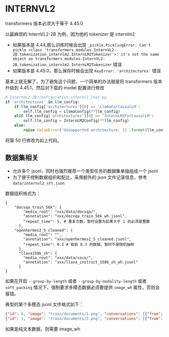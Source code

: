 # INTERNVL2

transformers 版本必须大于等于 4.45.0

以最麻烦的 InternVL2-2B 为例，因为他的 tokenizer 是 internlm2

- 如果版本是 4.44,那么训练时候会出现 `_pickle.PicklingError: Can't pickle <class 'transformers_modules.InternVL2-2B.tokenization_internlm2.InternLM2Tokenizer'>: it's not the same object as transformers_modules.InternVL2-2B.tokenization_internlm2.InternLM2Tokenizer` 错误
- 如果版本是 4.45.0，那么保存时候会出现 `KeyError: 'architectures'` 错误

基本上就无解了，为了避免这个问题，一个简单的办法就是将 transformers 版本升级到 4.45.1，然后对下载的 model 配置进行修改

```python
# InternVL2-2B/configuration_internvl_chat.py
if 'architectures' in llm_config:
    if llm_config['architectures'][0] == 'LlamaForCausalLM':
        self.llm_config = LlamaConfig(**llm_config)
    elif llm_config['architectures'][0] == 'InternLM2ForCausalLM':
        self.llm_config = InternLM2Config(**llm_config)
    else:
        raise ValueError('Unsupported architecture: {}'.format(llm_config['architectures'][0]))
```
将第 50 行修改为如上代码。

## 数据集相关

- 允许多个 jsonl，同时也强烈推荐一个类型任务的数据集单独组成一个 jsonl
- 为了便于控制数据组织和配比，采用额外的 json 文件记录信息，参考 `data/internvl2_sft.json`

数据组织格式为：

```text
{
    "docvqa_train_56k": {
        "media_root": "xxx/data/docvqa/",
        "annotation": "xxx/docvqa_train_56k_wh.jsonl",
        "repeat_time": 5, # 重复次数，暂时设置为如果大于 1 则必须是整数
      },
    "openhermes2_5_cleaned": {
        "media_root": "",
        "annotation": "xxx/openhermes2_5_cleaned.jsonl",
        "repeat_time": 0.3 # 取前 0.3 的数据，暂时不是随机抽样
      },  
      "llava150k_zh": {
        "media_root": "xxx/data/coco/",
        "annotation": "xxx/llava_instruct_150k_zh_wh.jsonl"
      }
}
```

如果在开启 `--group-by-length` 或者 `--group-by-modality-length` 或者 `soft_packing` 情况下，强制要求多模态数据必须要提供 `image_wh` 属性，否则会报错。

典型的某个多模态 jsonl 文件格式如下：

```json
{"id": 0, "image": "train/documents/1.png", "conversations": [{"from": "human", "value": "<image>\nwhat is the date mentioned in this letter?\nAnswer the question using a single word or phrase."}, {"from": "gpt", "value": "1/8/93"}],"image_wh": [[1695, 2025]]}
{"id": 1, "image": "train/documents/2.png", "conversations": [{"from": "human", "value": "<image>\nwhat is the contact person name mentioned in letter?\nAnswer the question using a single word or phrase."}, {"from": "gpt", "value": "P. Carter"}], "image_wh": [[2695, 2025]]}
```

如果是纯文本数据，则需要 image_wh

